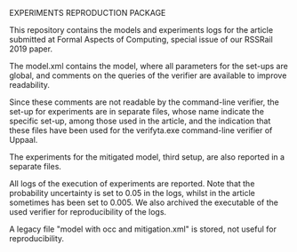 EXPERIMENTS REPRODUCTION PACKAGE

This repository contains the models and experiments logs for the article submitted at Formal Aspects of Computing, special issue 
of our RSSRail 2019 paper. 

The model.xml contains the model, where all parameters for the set-ups are global, and comments on the queries of the verifier 
are available to improve readability. 

Since these comments are not readable by the command-line verifier, the set-up for experiments are in separate files, whose name 
indicate the specific set-up, among those used in the article, and the indication that these files have been used for the 
verifyta.exe command-line verifier of Uppaal. 

The experiments for the mitigated model, third setup, are also reported in a separate files. 

All logs of the execution of experiments are reported. 
Note that the probability uncertainty is set to 0.05 in the logs, whilst in the article sometimes has been set to 0.005.
We also archived the executable of the used verifier for reproducibility of the logs. 

A legacy file "model with occ and mitigation.xml" is stored, not useful for reproducibility.
